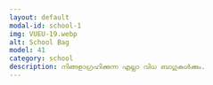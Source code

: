 ```yaml
---
layout: default
modal-id: school-1
img: VUEU-19.webp
alt: School Bag
model: 41
category: school
description: നിങ്ങളാഗ്രഹിക്കുന്ന എല്ലാ വിധ ബാഗുകൾക്കും.
---
```

